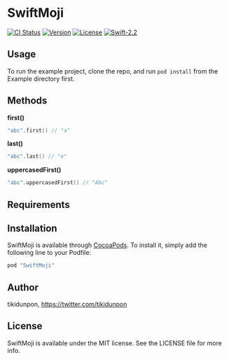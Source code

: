 # SwiftMoji

[![CI Status](http://img.shields.io/travis/tikidunpon/SwiftMoji.svg?style=flat)](https://travis-ci.org/tikidunpon/SwiftMoji)
[![Version](https://img.shields.io/cocoapods/v/SwiftMoji.svg?style=flat)](http://cocoapods.org/pods/SwiftMoji)
[![License](https://img.shields.io/cocoapods/l/SwiftMoji.svg?style=flat)](http://cocoapods.org/pods/SwiftMoji)
[![Swift-2.2](http://img.shields.io/badge/Swift-2.2-blue.svg)]()

## Usage

To run the example project, clone the repo, and run `pod install` from the Example directory first.


## Methods

**first()**
```swift
"abc".first() // "a"
```

**last()**
```swift
"abc".last() // "e"
```

**uppercasedFirst()**
```swift
"abc".uppercasedFirst() // "Abc"
```

## Requirements

## Installation

SwiftMoji is available through [CocoaPods](http://cocoapods.org). To install
it, simply add the following line to your Podfile:

```ruby
pod "SwiftMoji"
```

## Author

tikidunpon, https://twitter.com/tikidunpon

## License

SwiftMoji is available under the MIT license. See the LICENSE file for more info.
